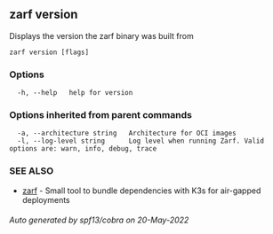 ## zarf version

Displays the version the zarf binary was built from

```
zarf version [flags]
```

### Options

```
  -h, --help   help for version
```

### Options inherited from parent commands

```
  -a, --architecture string   Architecture for OCI images
  -l, --log-level string      Log level when running Zarf. Valid options are: warn, info, debug, trace
```

### SEE ALSO

* [zarf](zarf.md)	 - Small tool to bundle dependencies with K3s for air-gapped deployments

###### Auto generated by spf13/cobra on 20-May-2022
